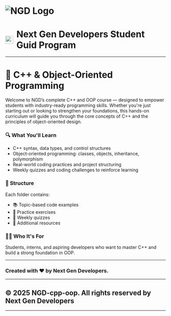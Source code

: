 # ![NGD Logo](https://i.postimg.cc/D0Yg2j5V/Whats-App-Image-2025-07-26-at-2-11-50-PM.jpg)  
<h1 style="display: flex; align-items: center; gap: 10px;">
  <img src="https://i.postimg.cc/4yd6FDVC/Whats-App-Image-2025-07-26-at-3-17-13-PM-removebg-preview.png" alt="Logo" style="height:25px;">
  <span>Next Gen Developers Student Guid Program</span>
</h1>

---
# 🚀 C++ & Object-Oriented Programming

Welcome to NGD’s complete C++ and OOP course — designed to empower students with industry-ready programming skills. Whether you're just starting out or looking to strengthen your foundations, this hands-on curriculum will guide you through the core concepts of C++ and the principles of object-oriented design.

### 🔍 What You'll Learn
- C++ syntax, data types, and control structures
- Object-oriented programming: classes, objects, inheritance, polymorphism
- Real-world coding practices and project structuring
- Weekly quizzes and coding challenges to reinforce learning

### 📁 Structure
Each folder contains:
- 📚 Topic-based code examples
- 🧠 Practice exercises
- 📝 Weekly quizzes
- 📎 Additional resources

### 👨‍💻 Who It's For
Students, interns, and aspiring developers who want to master C++ and build a strong foundation in OOP.

---
### Created with ❤️ by Next Gen Developers.
---
## © 2025 NGD-cpp-oop. All rights reserved by Next Gen Developers
---